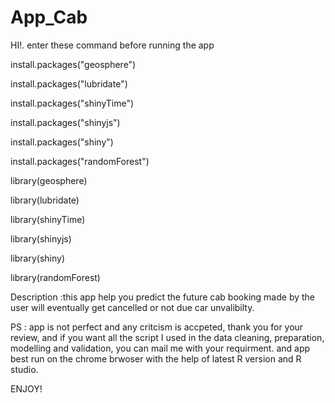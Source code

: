 # App_Cab
HI!.
enter these command before running the app

install.packages("geosphere")

install.packages("lubridate")

install.packages("shinyTime")

install.packages("shinyjs")

install.packages("shiny")

install.packages("randomForest")

library(geosphere)

library(lubridate)

library(shinyTime)

library(shinyjs)

library(shiny)

library(randomForest)

Description :this app help you predict the future cab booking made by the user will eventually get cancelled or not due car unvalibilty.

PS : app is not perfect and any critcism is accpeted, thank you for your review, and if you want all the script I used in the data cleaning, preparation, modelling and validation, you can mail me with your requirment. and app best run on the chrome brwoser with the help of latest R version and R studio.

ENJOY!
